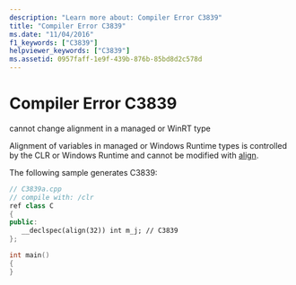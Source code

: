 ```yaml
---
description: "Learn more about: Compiler Error C3839"
title: "Compiler Error C3839"
ms.date: "11/04/2016"
f1_keywords: ["C3839"]
helpviewer_keywords: ["C3839"]
ms.assetid: 0957faff-1e9f-439b-876b-85bd8d2c578d
---
```

# Compiler Error C3839

cannot change alignment in a managed or WinRT type

Alignment of variables in managed or Windows Runtime types is controlled by the CLR or Windows Runtime and cannot be modified with [align](../../cpp/align-cpp.md).

The following sample generates C3839:

```cpp
// C3839a.cpp
// compile with: /clr
ref class C
{
public:
   __declspec(align(32)) int m_j; // C3839
};

int main()
{
}
```
